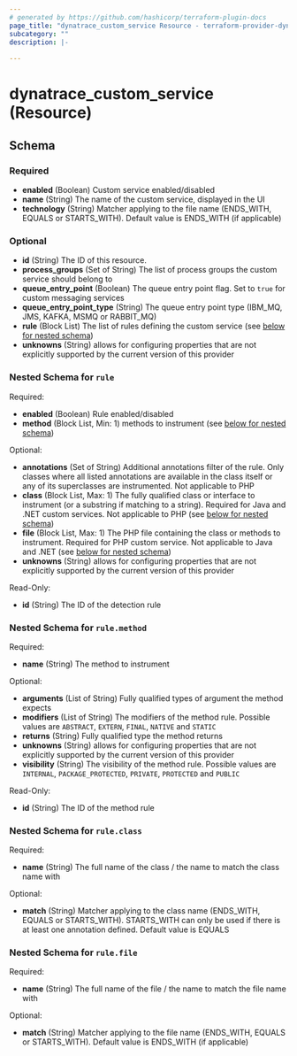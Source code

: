 ```yaml
---
# generated by https://github.com/hashicorp/terraform-plugin-docs
page_title: "dynatrace_custom_service Resource - terraform-provider-dynatrace"
subcategory: ""
description: |-
  
---
```


# dynatrace_custom_service (Resource)





<!-- schema generated by tfplugindocs -->
## Schema

### Required

- **enabled** (Boolean) Custom service enabled/disabled
- **name** (String) The name of the custom service, displayed in the UI
- **technology** (String) Matcher applying to the file name (ENDS_WITH, EQUALS or STARTS_WITH). Default value is ENDS_WITH (if applicable)

### Optional

- **id** (String) The ID of this resource.
- **process_groups** (Set of String) The list of process groups the custom service should belong to
- **queue_entry_point** (Boolean) The queue entry point flag. Set to `true` for custom messaging services
- **queue_entry_point_type** (String) The queue entry point type (IBM_MQ, JMS, KAFKA, MSMQ or RABBIT_MQ)
- **rule** (Block List) The list of rules defining the custom service (see [below for nested schema](#nestedblock--rule))
- **unknowns** (String) allows for configuring properties that are not explicitly supported by the current version of this provider

<a id="nestedblock--rule"></a>
### Nested Schema for `rule`

Required:

- **enabled** (Boolean) Rule enabled/disabled
- **method** (Block List, Min: 1) methods to instrument (see [below for nested schema](#nestedblock--rule--method))

Optional:

- **annotations** (Set of String) Additional annotations filter of the rule. Only classes where all listed annotations are available in the class itself or any of its superclasses are instrumented. Not applicable to PHP
- **class** (Block List, Max: 1) The fully qualified class or interface to instrument (or a substring if matching to a string). Required for Java and .NET custom services. Not applicable to PHP (see [below for nested schema](#nestedblock--rule--class))
- **file** (Block List, Max: 1) The PHP file containing the class or methods to instrument. Required for PHP custom service. Not applicable to Java and .NET (see [below for nested schema](#nestedblock--rule--file))
- **unknowns** (String) allows for configuring properties that are not explicitly supported by the current version of this provider

Read-Only:

- **id** (String) The ID of the detection rule

<a id="nestedblock--rule--method"></a>
### Nested Schema for `rule.method`

Required:

- **name** (String) The method to instrument

Optional:

- **arguments** (List of String) Fully qualified types of argument the method expects
- **modifiers** (List of String) The modifiers of the method rule. Possible values are `ABSTRACT`, `EXTERN`, `FINAL`, `NATIVE` and `STATIC`
- **returns** (String) Fully qualified type the method returns
- **unknowns** (String) allows for configuring properties that are not explicitly supported by the current version of this provider
- **visibility** (String) The visibility of the method rule. Possible values are `INTERNAL`, `PACKAGE_PROTECTED`, `PRIVATE`, `PROTECTED` and `PUBLIC`

Read-Only:

- **id** (String) The ID of the method rule


<a id="nestedblock--rule--class"></a>
### Nested Schema for `rule.class`

Required:

- **name** (String) The full name of the class / the name to match the class name with

Optional:

- **match** (String) Matcher applying to the class name (ENDS_WITH, EQUALS or STARTS_WITH). STARTS_WITH can only be used if there is at least one annotation defined. Default value is EQUALS


<a id="nestedblock--rule--file"></a>
### Nested Schema for `rule.file`

Required:

- **name** (String) The full name of the file / the name to match the file name with

Optional:

- **match** (String) Matcher applying to the file name (ENDS_WITH, EQUALS or STARTS_WITH). Default value is ENDS_WITH (if applicable)


